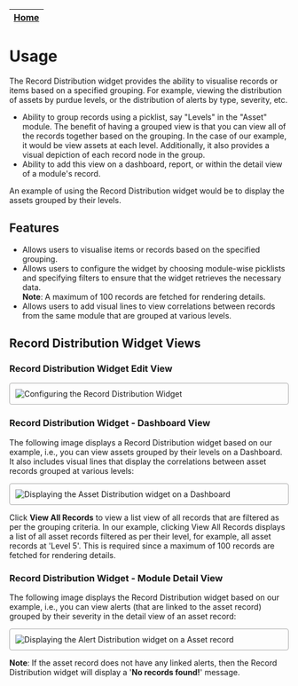 | [Home](../README.md) |
|--------------------------------------------|

# Usage

The Record Distribution widget provides the ability to visualise records or items based on a specified grouping. For example, viewing the distribution of assets by purdue levels, or the distribution of alerts by type, severity, etc.

- Ability to group records using a picklist, say "Levels" in the "Asset" module. The benefit of having a grouped view is that you can view all of the records together based on the grouping. In the case of our example, it would be view assets at each level. Additionally, it also provides a visual depiction of each record node in the group.
- Ability to add this view on a dashboard, report, or within the detail view of a module's record. 

An example of using the Record Distribution widget would be to display the assets grouped by their levels.

## Features

- Allows users to visualise items or records based on the specified grouping.
- Allows users to configure the widget by choosing module-wise picklists and specifying filters to ensure that the widget retrieves the necessary data.  
  **Note**: A maximum of 100 records are fetched for rendering details.
- Allows users to add visual lines to view correlations between records from the same module that are grouped at various levels. 

## Record Distribution Widget Views

### Record Distribution Widget Edit View

<img src="https://raw.githubusercontent.com/fortinet-fortisoar/widget-record-distribution/release/1.0.0/docs/media/editingRecordDistribution.png" alt="Configuring the Record Distribution Widget" style="border: 1px solid #A9A9A9; border-radius: 4px; padding: 10px; display: block; margin-left: auto; margin-right: auto;">

### Record Distribution Widget - Dashboard View

The following image displays a Record Distribution widget based on our example, i.e., you can view assets grouped by their levels on a Dashboard. It also includes visual lines that display the correlations between asset records grouped at various levels: 

<img src="https://raw.githubusercontent.com/fortinet-fortisoar/widget-record-distribution/release/1.0.0/docs/media/RecordDistributionView.png" alt="Displaying the Asset Distribution widget on a Dashboard" style="border: 1px solid #A9A9A9; border-radius: 4px; padding: 10px; display: block; margin-left: auto; margin-right: auto;">

Click **View All Records** to view a list view of all records that are filtered as per the grouping criteria. In our example, clicking View All Records displays a list of all asset records filtered as per their level, for example, all asset records at 'Level 5'. This is required since a maximum of 100 records are fetched for rendering details.

### Record Distribution Widget - Module Detail View

The following image displays the Record Distribution widget based on our example, i.e., you can view alerts (that are linked to the asset record) grouped by their severity in the detail view of an asset record:

<img src="https://raw.githubusercontent.com/fortinet-fortisoar/widget-record-distribution/release/1.0.0/docs/media/RecordDistributionModuleView.png" alt="Displaying the Alert Distribution widget on a Asset record" style="border: 1px solid #A9A9A9; border-radius: 4px; padding: 10px; display: block; margin-left: auto; margin-right: auto;">

**Note**: If the asset record does not have any linked alerts, then the Record Distribution widget will display a '**No records found!**' message.
